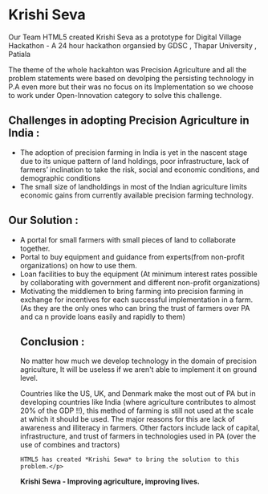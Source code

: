 # Krishi Seva 

<p>Our Team HTML5 created Krishi Seva as a prototype for Digital Village Hackathon - A 24 hour hackathon organsied by GDSC , Thapar University , Patiala </p>
<p> The theme of the whole hackahton was Precision Agriculture and all the problem statements were based on devolping the persisting technology in P.A even more but their was no focus on its Implementation so we choose to work under Open-Innovation category to solve this challenge. </p>

## Challenges in adopting Precision Agriculture in India :
<ul>
<li>The adoption of precision farming in India is yet in the nascent stage due to its unique pattern of land holdings, poor infrastructure, lack of farmers’ inclination to take the risk, social and economic conditions, and demographic conditions</li>
<li>The small size of landholdings in most of the Indian agriculture limits economic gains from currently available precision farming technology.</li>
</ul>

## Our Solution :
<ul>
  <li>A portal for small farmers with small pieces of land to collaborate together. </li>
  <li>Portal to buy equipment and guidance from experts(from non-profit organizations) on how to use them.</li>
  <li>Loan facilities to buy the equipment (At minimum interest rates possible by collaborating with government and different non-profit organizations)</li>
  <li>Motivating the middlemen to bring farming into precision farming in exchange for incentives for each successful implementation in a farm. (As they are the only ones who can bring the trust of farmers over PA and ca n provide loans easily and rapidly to them)</li>
  
  
  ## Conclusion : 
  <p>No matter how much we develop technology in the domain of precision agriculture, It will be useless if we aren't able to implement it on ground level.

Countries like the US, UK, and Denmark make the most out of PA but in developing countries like India (where agriculture contributes to almost 20% of the GDP !!), this method of farming is still not used at the scale at which it should be used.
The major reasons for this are lack of awareness and illiteracy in farmers. Other factors include lack of capital, infrastructure, and trust of farmers in technologies used in PA (over the use  of combines and tractors)

    HTML5 has created *Krishi Sewa* to bring the solution to this problem.</p>
  **Krishi Sewa - Improving agriculture, improving lives.**
  
